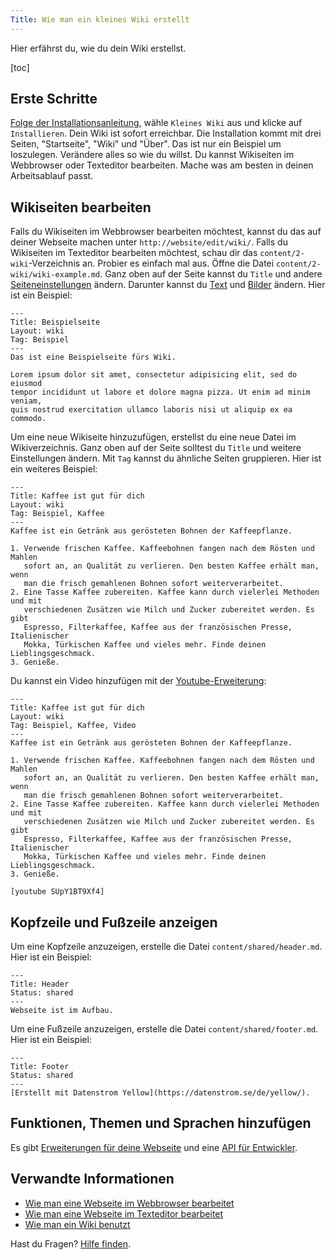 ```yaml
---
Title: Wie man ein kleines Wiki erstellt
---
```

Hier erfährst du, wie du dein Wiki erstellst.

[toc]

## Erste Schritte

[Folge der Installationsanleitung](how-to-get-started), wähle `Kleines Wiki` aus und klicke auf `Installieren`. Dein Wiki ist sofort erreichbar. Die Installation kommt mit drei Seiten, "Startseite", "Wiki" und "Über". Das ist nur ein Beispiel um loszulegen. Verändere alles so wie du willst. Du kannst Wikiseiten im Webbrowser oder Texteditor bearbeiten. Mache was am besten in deinen Arbeitsablauf passt.

## Wikiseiten bearbeiten

Falls du Wikiseiten im Webbrowser bearbeiten möchtest, kannst du das auf deiner Webseite machen unter `http://website/edit/wiki/`. Falls du Wikiseiten im Texteditor bearbeiten möchtest, schau dir das `content/2-wiki`-Verzeichnis an. Probier es einfach mal aus. Öffne die Datei `content/2-wiki/wiki-example.md`. Ganz oben auf der Seite kannst du `Title` und andere [Seiteneinstellungen](how-to-change-the-system#seiteneinstellungen) ändern. Darunter kannst du [Text](how-to-change-the-content#text) und [Bilder](how-to-change-the-media#bilder) ändern. Hier ist ein Beispiel:

```
---
Title: Beispielseite
Layout: wiki
Tag: Beispiel
---
Das ist eine Beispielseite fürs Wiki.

Lorem ipsum dolor sit amet, consectetur adipisicing elit, sed do eiusmod 
tempor incididunt ut labore et dolore magna pizza. Ut enim ad minim veniam, 
quis nostrud exercitation ullamco laboris nisi ut aliquip ex ea commodo. 
```

Um eine neue Wikiseite hinzuzufügen, erstellst du eine neue Datei im Wikiverzeichnis. Ganz oben auf der Seite solltest du `Title` und weitere Einstellungen ändern. Mit `Tag` kannst du ähnliche Seiten gruppieren. Hier ist ein weiteres Beispiel:

```
---
Title: Kaffee ist gut für dich
Layout: wiki
Tag: Beispiel, Kaffee
---
Kaffee ist ein Getränk aus gerösteten Bohnen der Kaffeepflanze.

1. Verwende frischen Kaffee. Kaffeebohnen fangen nach dem Rösten und Mahlen 
   sofort an, an Qualität zu verlieren. Den besten Kaffee erhält man, wenn 
   man die frisch gemahlenen Bohnen sofort weiterverarbeitet.
2. Eine Tasse Kaffee zubereiten. Kaffee kann durch vielerlei Methoden und mit 
   verschiedenen Zusätzen wie Milch und Zucker zubereitet werden. Es gibt 
   Espresso, Filterkaffee, Kaffee aus der französischen Presse, Italienischer 
   Mokka, Türkischen Kaffee und vieles mehr. Finde deinen Lieblingsgeschmack.
3. Genieße.
```

Du kannst ein Video hinzufügen mit der [Youtube-Erweiterung](https://github.com/datenstrom/yellow-extensions/tree/master/source/youtube/README-de.md):

```
---
Title: Kaffee ist gut für dich
Layout: wiki
Tag: Beispiel, Kaffee, Video
---
Kaffee ist ein Getränk aus gerösteten Bohnen der Kaffeepflanze.

1. Verwende frischen Kaffee. Kaffeebohnen fangen nach dem Rösten und Mahlen 
   sofort an, an Qualität zu verlieren. Den besten Kaffee erhält man, wenn 
   man die frisch gemahlenen Bohnen sofort weiterverarbeitet.
2. Eine Tasse Kaffee zubereiten. Kaffee kann durch vielerlei Methoden und mit 
   verschiedenen Zusätzen wie Milch und Zucker zubereitet werden. Es gibt 
   Espresso, Filterkaffee, Kaffee aus der französischen Presse, Italienischer 
   Mokka, Türkischen Kaffee und vieles mehr. Finde deinen Lieblingsgeschmack.
3. Genieße.

[youtube SUpY1BT9Xf4]
```

## Kopfzeile und Fußzeile anzeigen

Um eine Kopfzeile anzuzeigen, erstelle die Datei `content/shared/header.md`. Hier ist ein Beispiel:

```
---
Title: Header
Status: shared
---
Webseite ist im Aufbau.
```

Um eine Fußzeile anzuzeigen, erstelle die Datei `content/shared/footer.md`. Hier ist ein Beispiel:

```
---
Title: Footer
Status: shared
---
[Erstellt mit Datenstrom Yellow](https://datenstrom.se/de/yellow/).
```

## Funktionen, Themen und Sprachen hinzufügen

Es gibt [Erweiterungen für deine Webseite](https://github.com/datenstrom/yellow-extensions/tree/master/README-de.md) und eine [API für Entwickler](api-for-developers).

## Verwandte Informationen

* [Wie man eine Webseite im Webbrowser bearbeitet](https://github.com/datenstrom/yellow-extensions/tree/master/source/edit/README-de.md)
* [Wie man eine Webseite im Texteditor bearbeitet](https://github.com/datenstrom/yellow-extensions/tree/master/source/core/README-de.md)
* [Wie man ein Wiki benutzt](https://github.com/datenstrom/yellow-extensions/tree/master/source/wiki/README-de.md)

Hast du Fragen? [Hilfe finden](.).
